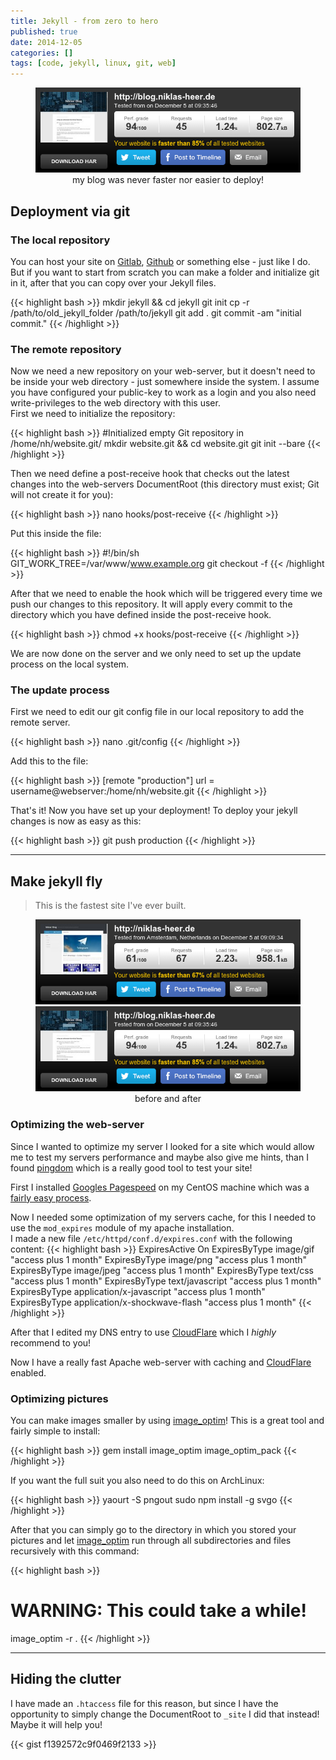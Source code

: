 ```yaml
---
title: Jekyll - from zero to hero
published: true
date: 2014-12-05
categories: []
tags: [code, jekyll, linux, git, web]
---
```


<center>
    <figure>
        <a href="/assets/images/2014-12-05/after.png"><img src="/assets/images/2014-12-05/after.png" alt=""></a>
        <figcaption>my blog was never faster nor easier to deploy!</figcaption>
    </figure>
</center>

## Deployment via git

### The local repository
You can host your site on [Gitlab][gitlab], [Github][github] or something else - just like I do.
But if you want to start from scratch you can make a folder and initialize git in it, after that you can copy over your Jekyll files.



{{< highlight bash >}}
mkdir jekyll && cd jekyll
git init
cp -r /path/to/old_jekyll_folder /path/to/jekyll
git add .
git commit -am "initial commit."
{{< /highlight >}}


### The remote repository
Now we need a new repository on your web-server, but it doesn't need to be inside your web directory - just somewhere inside the system. I assume you have configured your public-key to work as a login and you also need write-privileges to the web directory with this user.<br>
First we need to initialize the repository:

{{< highlight bash >}}
#Initialized empty Git repository in /home/nh/website.git/
mkdir website.git && cd website.git
git init --bare
{{< /highlight >}}

Then we need define a post-receive hook that checks out the latest changes into the web-servers DocumentRoot (this directory must exist; Git will not create it for you):

{{< highlight bash >}}
nano hooks/post-receive
{{< /highlight >}}

Put this inside the file:

{{< highlight bash >}}
#!/bin/sh
GIT_WORK_TREE=/var/www/www.example.org git checkout -f
{{< /highlight >}}

After that we need to enable the hook which will be triggered every time we push our changes to this repository. It will apply every commit to the directory which you have defined inside the post-receive hook.

{{< highlight bash >}}
chmod +x hooks/post-receive
{{< /highlight >}}

We are now done on the server and we only need to set up the update process on the local system.

### The update process
First we need to edit our git config file in our local repository to add the remote server.

{{< highlight bash >}}
nano .git/config
{{< /highlight >}}

Add this to the file:

{{< highlight bash >}}
[remote "production"]
    url = username@webserver:/home/nh/website.git
{{< /highlight >}}

That's it! Now you have set up your deployment! To deploy your jekyll changes is now as easy as this:

{{< highlight bash >}}
git push production
{{< /highlight >}}

- - -

## Make jekyll fly

<blockquote>
This is the fastest site I've ever built.
</blockquote>

<center>
    <figure class="half">
        <a href="/assets/images/2014-12-05/before.png"><img src="/assets/images/2014-12-05/before.png" alt=""></a>
        <a href="/assets/images/2014-12-05/after.png"><img src="/assets/images/2014-12-05/after.png" alt=""></a>
        <figcaption>before and after</figcaption>
    </figure>
</center>

### Optimizing the web-server
Since I wanted to optimize my server I looked for a site which would allow me to test my servers performance and maybe also give me hints, than I found [pingdom](http://tools.pingdom.com/fpt/#!/dG49JO/http://blog.niklas-heer.de) which is a really good tool to test your site!

First I installed [Googles Pagespeed][pagespeed] on my CentOS machine which was a [fairly easy process](http://www.tecmint.com/install-mod_pagespeed-website-optimizer-for-apache-in-rhel-centos-and-fedora/).

Now I needed some optimization of my servers cache, for this I needed to use the ```mod_expires``` module of my apache installation.<br>
I made a new file ```/etc/httpd/conf.d/expires.conf``` with the following content:
{{< highlight bash >}}
ExpiresActive On
ExpiresByType image/gif "access plus 1 month"
ExpiresByType image/png "access plus 1 month"
ExpiresByType image/jpeg "access plus 1 month"
ExpiresByType text/css "access plus 1 month"
ExpiresByType text/javascript "access plus 1 month"
ExpiresByType application/x-javascript "access plus 1 month"
ExpiresByType application/x-shockwave-flash "access plus 1 month"
{{< /highlight >}}

After that I edited my DNS entry to use [CloudFlare][cloudflare] which I *highly* recommend to you!

Now I have a really fast Apache web-server with caching and [CloudFlare][cloudflare] enabled.

### Optimizing pictures
You can make images smaller by using [image_optim][image_optim]! This is a great tool and fairly simple to install:

{{< highlight bash >}}
gem install image_optim image_optim_pack
{{< /highlight >}}

If you want the full suit you also need to do this on ArchLinux:

{{< highlight bash >}}
yaourt -S pngout
sudo npm install -g svgo
{{< /highlight >}}

After that you can simply go to the directory in which you stored your pictures and let [image_optim][image_optim] run through all subdirectories and files recursively with this command:

{{< highlight bash >}}
# WARNING: This could take a while!
image_optim -r .
{{< /highlight >}}

- - -

## Hiding the clutter

I have made an ```.htaccess``` file for this reason, but since I have the opportunity to simply change the DocumentRoot to ```_site``` I did that instead!<br>
Maybe it will help you!

{{< gist f1392572c9f0469f2133 >}}

[pagespeed]: https://developers.google.com/speed/pagespeed/module
[cloudflare]: https://www.cloudflare.com
[image_optim]: https://github.com/toy/image_optim
[github]: https://github.com/
[gitlab]: https://about.gitlab.com/